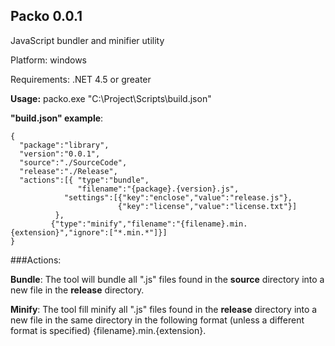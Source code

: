 ## Packo 0.0.1
JavaScript bundler and minifier utility

Platform: windows

Requirements: .NET 4.5 or greater


**Usage:** packo.exe "C:\Project\Scripts\build.json"

**"build.json" example**:

    {
      "package":"library",
      "version":"0.0.1",
      "source":"./SourceCode",
      "release":"./Release",
      "actions":[{ "type":"bundle",
                   "filename":"{package}.{version}.js",
				"settings":[{"key":"enclose","value":"release.js"},
							{"key":"license","value":"license.txt"}] 
			  },
			 {"type":"minify","filename":"{filename}.min.{extension}","ignore":["*.min.*"]}]
    }

###Actions:

**Bundle**:
The tool will bundle all ".js" files found in the **source** directory into a new file in the **release** directory.

**Minify**:
The tool fill minify all ".js" files found in the **release** directory into a new file in the same directory in the following format (unless a different format is specified) {filename}.min.{extension}. 





